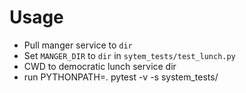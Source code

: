 # Usage

- Pull manger service to `dir`
- Set `MANGER_DIR` to `dir` in `sytem_tests/test_lunch.py`
- CWD to democratic lunch service dir
- run PYTHONPATH=. pytest -v -s system_tests/

